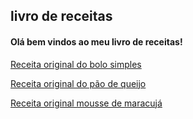 ## livro de receitas
#### Olá bem vindos ao meu livro de receitas!
[Receita original do bolo simples](https://www.tudogostoso.com.br/receita/29124-bolo-simples.html)

[Receita original do pão de queijo](https://www.tudogostoso.com.br/receita/69468-pao-de-queijo-facil-e-delicioso.html)

[Receita original mousse de maracujá](https://www.tudogostoso.com.br/receita/16-mousse-de-maracuja-facil.html)

